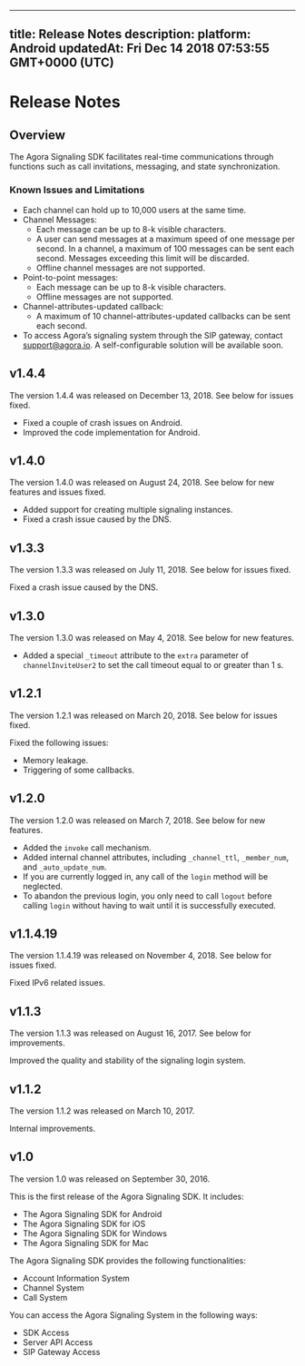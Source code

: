 
---
title: Release Notes
description: 
platform: Android
updatedAt: Fri Dec 14 2018 07:53:55 GMT+0000 (UTC)
---
# Release Notes
## Overview

The Agora Signaling SDK facilitates real-time communications through functions such as call invitations, messaging, and state synchronization.

### Known Issues and Limitations

-   Each channel can hold up to 10,000 users at the same time.
-   Channel Messages:
    -   Each message can be up to 8-k visible characters.
    -   A user can send messages at a maximum speed of one message per second. In a channel, a maximum of 100 messages can be sent each second. Messages exceeding this limit will be discarded. 
    -   Offline channel messages are not supported.
-   Point-to-point messages:
    -   Each message can be up to 8-k visible characters.
    -   Offline messages are not supported.
-   Channel-attributes-updated callback:
    -   A maximum of 10 channel-attributes-updated callbacks can be sent each second.
-   To access Agora’s signaling system through the SIP gateway, contact [support@agora.io](mailto:support@agora.io). A self-configurable solution will be available soon.

## v1.4.4

The version 1.4.4 was released on December 13, 2018. See below for issues fixed.

- Fixed a couple of crash issues on Android. 
- Improved the code implementation for Android. 

## v1.4.0

The version 1.4.0 was released on August 24, 2018. See below for new features and issues fixed.

-   Added support for creating multiple signaling instances.
-   Fixed a crash issue caused by the DNS.


## v1.3.3

The version 1.3.3 was released on July 11, 2018. See below for issues fixed.

Fixed a crash issue caused by the DNS.

## v1.3.0

The version 1.3.0 was released on May 4, 2018. See below for new features.

-   Added a special <code>_timeout</code> attribute to the `extra` parameter of <code>channelInviteUser2</code> to set the call timeout equal to or greater than 1 s.


## v1.2.1

The version 1.2.1 was released on March 20, 2018. See below for issues fixed.

Fixed the following issues:

-   Memory leakage.
-   Triggering of some callbacks.


## v1.2.0

The version 1.2.0 was released on March 7, 2018. See below for new features.

-   Added the <code>invoke</code> call mechanism.
-   Added internal channel attributes, including `_channel_ttl`, `_member_num`, and `_auto_update_num`.
-   If you are currently logged in, any call of the <code>login</code> method will be neglected.
-   To abandon the previous login, you only need to call <code>logout</code> before calling <code>login</code> without having to wait until it is successfully executed.


## v1.1.4.19

The version 1.1.4.19 was released on November 4, 2018. See below for issues fixed.

Fixed IPv6 related issues.

## v1.1.3

The version 1.1.3 was released on August 16, 2017. See below for improvements.

Improved the quality and stability of the signaling login system.

## v1.1.2

The version 1.1.2 was released on March 10, 2017. 

Internal improvements.

## v1.0

The version 1.0 was released on September 30, 2016.

This is the first release of the Agora Signaling SDK. It includes:

-   The Agora Signaling SDK for Android
-   The Agora Signaling SDK for iOS
-   The Agora Signaling SDK for Windows
-   The Agora Signaling SDK for Mac


The Agora Signaling SDK provides the following functionalities:

-   Account Information System
-   Channel System
-   Call System


You can access the Agora Signaling System in the following ways:

-   SDK Access
-   Server API Access
-   SIP Gateway Access




